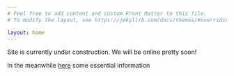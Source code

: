 ```yaml
---
# Feel free to add content and custom Front Matter to this file.
# To modify the layout, see https://jekyllrb.com/docs/themes/#overriding-theme-defaults

layout: home
---
```

 Site is currently under construction. We will be online pretty soon!

 In the meanwhile [here](https://www.deib.polimi.it/eng/research-lines/details/85) some essential information

 